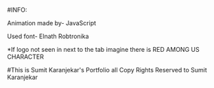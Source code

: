 #INFO:

Animation made by-
JavaScript

Used font-
Elnath 
Robtronika

*If logo not seen in next to the tab imagine there is RED AMONG US CHARACTER 


#This is Sumit Karanjekar's Portfolio
all Copy Rights Reserved to Sumit Karanjekar